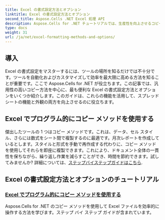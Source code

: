 ```yaml
---
title: Excel の書式設定方法とオプション
linktitle: Excel の書式設定方法とオプション
second_title: Aspose.Cells .NET Excel 処理 API
description: Aspose.Cells for .NET チュートリアルでは、生産性を向上させるコピー メソッドなどの効率的な手法を含む Excel の書式設定方法とオプションについて説明します。
type: docs
weight: 31
url: /ja/net/excel-formatting-methods-and-options/
---
```

## 導入 

Excel の書式設定をマスターするには、ツールの場所を知るだけでは不十分です。ツールを自動化およびカスタマイズして効率を最大限に高める方法を知ることが重要です。ここで Aspose.Cells for .NET が役立ちます。この記事では、汎用性の高いコピー方法を中心に、最も便利な Excel の書式設定方法とオプションをいくつか紹介します。このガイドは、これらの機能を活用して、スプレッドシートの機能と外観の両方を向上させるのに役立ちます。

## Excel でプログラム的にコピー メソッドを使用する

傑出したツールの 1 つはコピー メソッドです。これは、データ、セル スタイル、さらには数式をシート間で複製するのに最適です。月次レポートを作成しているとします。スタイルと形式を手動で再作成する代わりに、コピー メソッドを使用してそれらを即座に複製できます。これにより、ドキュメント全体の一貫性を保ちながら、繰り返し作業を減らすことができ、時間を節約できます。試してみませんか? 詳細については、[ステップバイステップガイドはこちら](./using-copy-method/).

## Excel の書式設定方法とオプションのチュートリアル
### [Excel でプログラム的にコピー メソッドを使用する](./using-copy-method/)
Aspose.Cells for .NET のコピー メソッドを使用して Excel ファイルを効率的に操作する方法を学びます。ステップ バイ ステップ ガイドが含まれています。